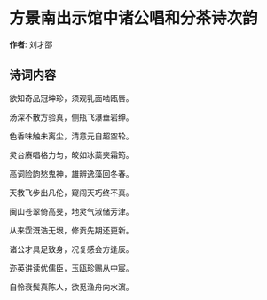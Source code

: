 # 方景南出示馆中诸公唱和分茶诗次韵

**作者**: 刘才邵

## 诗词内容

欲知奇品冠坤珍，须观乳面啮瓯唇。

汤深不散方验真，侧瓶飞瀑垂岩绅。

色香味触未离尘，清意元自超空轮。

灵台赓唱格力匀，皎如冰蘂夹霜筠。

高词险韵愁鬼神，雄辨逸藻回冬春。

天教飞步出凡伦，窥闯天巧终不真。

闽山苍翠倚高旻，地灵气淑储芳津。

从来霑溉浩无垠，修贡先期还更新。

诸公才具足致身，况复感会方逢辰。

迩英讲读优儒臣，玉瓯珍赐从中宸。

自怜衰鬓真陈人，欲觅渔舟向水濵。

